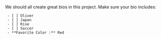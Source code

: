  We should all create great bios in this project. Make sure your bio includes:

     - [ ] Oliver
     - [ ] Japan
     - [ ] Rise
     - [ ] Soccer
     - **Favorite Color :** Red
